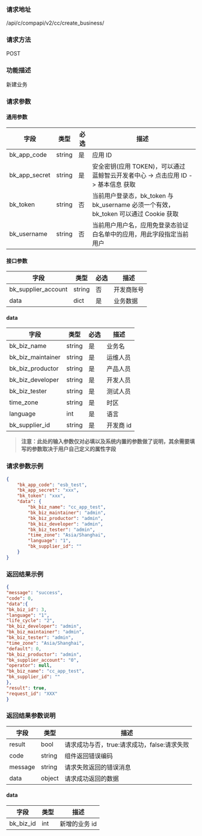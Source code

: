### 请求地址

/api/c/compapi/v2/cc/create_business/

### 请求方法

POST

### 功能描述

新建业务

### 请求参数

#### 通用参数

| 字段 | 类型 | 必选 | 描述 |
|-----------|------------|--------|------------|
| bk_app_code | string | 是 | 应用 ID |
| bk_app_secret| string | 是 | 安全密钥(应用 TOKEN)，可以通过 蓝鲸智云开发者中心 -&gt; 点击应用 ID -&gt; 基本信息 获取 |
| bk_token | string | 否 | 当前用户登录态，bk_token 与 bk_username 必须一个有效，bk_token 可以通过 Cookie 获取 |
| bk_username | string | 否 | 当前用户用户名，应用免登录态验证白名单中的应用，用此字段指定当前用户 |

#### 接口参数

| 字段 | 类型 | 必选 | 描述 |
|-----------|------------|--------|------------|
| bk_supplier_account | string | 否 | 开发商账号 |
| data | dict | 是 | 业务数据 |

#### data

| 字段 | 类型 | 必选 | 描述 |
|-----------|------------|--------|------------|
| bk_biz_name | string | 是 | 业务名 |
| bk_biz_maintainer | string | 是 | 运维人员 |
| bk_biz_productor | string | 是 | 产品人员 |
| bk_biz_developer | string | 是 | 开发人员 |
| bk_biz_tester | string | 是 | 测试人员 |
| time_zone | string | 是 | 时区 |
| language | int | 是 | 语言 |
| bk_supplier_id | string | 是 | 开发商 id |

> **注意：此处的输入参数仅对必填以及系统内置的参数做了说明，其余需要填写的参数取决于用户自己定义的属性字段**

### 请求参数示例

```json
{
    "bk_app_code": "esb_test",
    "bk_app_secret": "xxx",
    "bk_token": "xxx",
    "data": {
        "bk_biz_name": "cc_app_test",
        "bk_biz_maintainer": "admin",
        "bk_biz_productor": "admin",
        "bk_biz_developer": "admin",
        "bk_biz_tester": "admin",
        "time_zone": "Asia/Shanghai",
        "language": "1",
        "bk_supplier_id": ""
    }
}
```

### 返回结果示例

```json
{
"message": "success",
"code": 0,
"data":{
"bk_biz_id": 3,
"language": "1",
"life_cycle": "2",
"bk_biz_developer": "admin",
"bk_biz_maintainer": "admin",
"bk_biz_tester": "admin",
"time_zone": "Asia/Shanghai",
"default": 0,
"bk_biz_productor": "admin",
"bk_supplier_account": "0",
"operator": null,
"bk_biz_name": "cc_app_test",
"bk_supplier_id": ""
},
"result": true,
"request_id": "XXX"
}
```

### 返回结果参数说明

| 字段 | 类型 | 描述 |
|-----------|-----------|-----------|
| result | bool | 请求成功与否，true:请求成功，false:请求失败 |
| code | string | 组件返回错误编码 |
| message | string | 请求失败返回的错误消息 |
| data | object | 请求成功返回的数据 |

#### data

| 字段 | 类型 | 描述 |
|------------|-----|--------------|
| bk_biz_id | int | 新增的业务 id|
